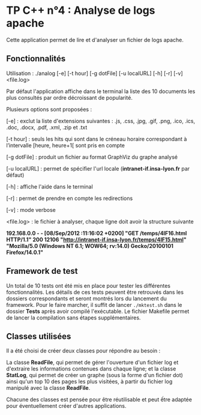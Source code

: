 # TP C++ n°4 : Analyse de logs apache

Cette application permet de lire et d'analyser un fichier de logs apache.


## Fonctionnalités

Utilisation : ./analog [-e] [-t hour] [-g dotFile] [-u localURL] [-h] [-r] [-v] <file.log>

Par défaut l'application affiche dans le terminal la liste des 10 documents les plus consultés par ordre décroissant de popularité.

Plusieurs options sont proposées : 

[-e] : exclut la liste d'extensions suivantes : .js, .css, .jpg, .gif, .png, .ico, .ics, .doc, .docx, .pdf, .xml, .zip et .txt

[-t hour] : seuls les hits qui sont dans le créneau horaire correspondant à l’intervalle [heure, heure+1[ sont pris en compte

[-g dotFile] : produit un fichier au format GraphViz du graphe analysé

[-u localURL] : permet de spécifier l'url locale (**intranet-if.insa-lyon.fr** par défaut)

[-h] : affiche l'aide dans le terminal

[-r] : permet de prendre en compte les redirections 

[-v] : mode verbose

<file.log> : le fichier à analyser, chaque ligne doit avoir la structure suivante

**192.168.0.0 - - [08/Sep/2012 :11:16:02 +0200] "GET /temps/4IF16.html HTTP/1.1" 200 12106 "http://intranet-if.insa-lyon.fr/temps/4IF15.html"**
**"Mozilla/5.0 (Windows NT 6.1; WOW64; rv:14.0) Gecko/20100101 Firefox/14.0.1"**


## Framework de test

Un total de 10 tests ont été mis en place pour tester les différentes fonctionnalités.
Les détails de ces tests peuvent être retrouvés dans les dossiers correspondants et seront montrés lors du lancement du framework.
Pour le faire marcher, il suffit de lancer `./mktest.sh` dans le dossier **Tests** après avoir compilé l'exécutable.
Le fichier Makefile permet de lancer la compilation sans étapes supplémentaires.


## Classes utilisées

Il a été choisi de créer deux classes pour répondre au besoin : 

La classe **ReadFile**, qui permet de gérer l'ouverture d'un fichier log et d'extraire les informations contenues dans chaque ligne;
et la classe **StatLog**, qui permet de créer un graphe (sous la forme d'un fichier dot) ainsi qu'un top 10 des pages les plus visitées,
à partir du fichier log manipulé avec la classe **ReadFile**.

Chacune des classes est pensée pour être réutilisable et peut ếtre adaptée pour éventuellement créer d'autres applications.